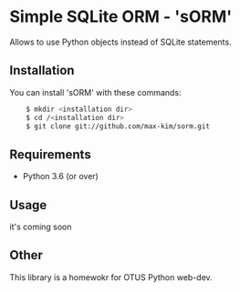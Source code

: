# Simple SQLite ORM - 'sORM'

Allows to use Python objects instead of SQLite statements.

## Installation

You can install 'sORM' with these commands:
```bash
    $ mkdir <installation dir>
    $ cd /<installation dir>
    $ git clone git://github.com/max-kim/sorm.git
```

## Requirements

- Python 3.6 (or over)

## Usage

it's coming soon

## Other

This library is a homewokr for OTUS Python web-dev.
